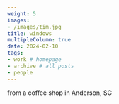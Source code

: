 ```yaml
---
weight: 5
images:
- /images/tim.jpg
title: windows
multipleColumn: true
date: 2024-02-10
tags:
- work # homepage
- archive # all posts
- people
---
```


from a coffee shop in Anderson, SC

